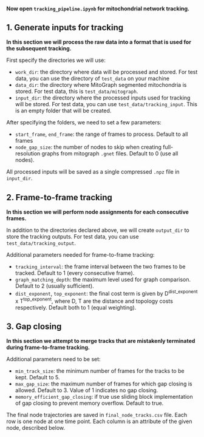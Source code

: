 #### Now open `tracking_pipeline.ipynb` for mitochondrial network tracking.
## 1. Generate inputs for tracking
**In this section we will process the raw data into a format that is used for the subsequent tracking.**

First specify the directories we will use:
- `work_dir`: the directory where data will be processed and stored. For test data, you can use the directory of `test_data` on your machine
- `data_dir`: the directory where MitoGraph segmented mitochondria is stored. For test data, this is `test_data/mitograph`.
- `input_dir`: the directory where the processed inputs used for tracking will be stored. For test data, you can use `test_data/tracking_input`. This is an empty folder that will be created.

After specifying the folders, we need to set a few parameters:
- `start_frame`, `end_frame`: the range of frames to process. Default to all frames
- `node_gap_size`: the number of nodes to skip when creating full-resolution graphs from mitograph `.gnet` files. Default to 0 (use all nodes).

All processed inputs will be saved as a single compressed `.npz` file in `input_dir`.


## 2. Frame-to-frame tracking
**In this section we will perform node assignments for each consecutive frames.**

In addition to the directories declared above, we will create `output_dir` to store the tracking outputs. For test data, you can use `test_data/tracking_output`.

Additional parameters needed for frame-to-frame tracking:
- `tracking_interval`: the frame interval between the two frames to be tracked. Default to 1 (every consecutive frame).
- `graph_matching_depth`: the maximum level used for graph comparison. Default to 2 (usually sufficient).
- `dist_exponent`, `top_exponent`: the final cost term is given by D<sup>dist_exponent</sup> x T<sup>top_exponent</sup>, where D, T are the distance and topology costs respectively. Default both to 1 (equal weighting).

## 3. Gap closing
**In this section we attempt to merge tracks that are mistakenly terminated during frame-to-frame tracking.**

Additional parameters need to be set:
- `min_track_size`: the minimum number of frames for the tracks to be kept. Default to 5.
- `max_gap_size`: the maximum number of frames for which gap closing is allowed. Default to 3. Value of 1 indicates no gap closing.
- `memory_efficient_gap_closing`: if true use sliding block implementation of gap closing to prevent memory overflow. Default to true.

The final node trajectories are saved in `final_node_tracks.csv` file.
Each row is one node at one time point. 
Each column is an attribute of the given node, described below.

